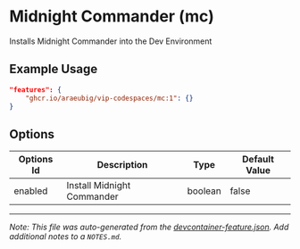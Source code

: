 
# Midnight Commander (mc)

Installs Midnight Commander into the Dev Environment

## Example Usage

```json
"features": {
    "ghcr.io/araeubig/vip-codespaces/mc:1": {}
}
```

## Options

| Options Id | Description | Type | Default Value |
|-----|-----|-----|-----|
| enabled | Install Midnight Commander | boolean | false |



---

_Note: This file was auto-generated from the [devcontainer-feature.json](https://github.com/araeubig/vip-codespaces/blob/main/features/src/mc/devcontainer-feature.json).  Add additional notes to a `NOTES.md`._
